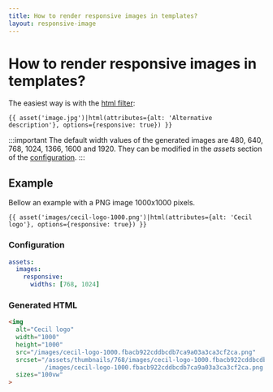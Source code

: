 ```yaml
---
title: How to render responsive images in templates?
layout: responsive-image
---
```

# How to render responsive images in templates?

The easiest way is with the [html filter](https://cecil.app/documentation/templates/#html):

```twig
{{ asset('image.jpg')|html(attributes={alt: 'Alternative description'}, options={responsive: true}) }}
```

:::important
The default width values of the generated images are 480, 640, 768, 1024, 1366, 1600 and 1920. They can be modified in the _assets_ section of the [configuration](https://cecil.app/documentation/configuration/#assets).
:::

## Example

Bellow an example with a PNG image 1000x1000 pixels.

```twig
{{ asset('images/cecil-logo-1000.png')|html(attributes={alt: 'Cecil logo'}, options={responsive: true}) }}
```

### Configuration

```yaml
assets:
  images:
    responsive:
      widths: [768, 1024]
```

### Generated HTML

```html
<img
  alt="Cecil logo"
  width="1000"
  height="1000"
  src="/images/cecil-logo-1000.fbacb922cddbcdb7ca9a03a3ca3cf2ca.png"
  srcset="/assets/thumbnails/768/images/cecil-logo-1000.fbacb922cddbcdb7ca9a03a3ca3cf2ca.png 768w,
          /images/cecil-logo-1000.fbacb922cddbcdb7ca9a03a3ca3cf2ca.png 1000w"
  sizes="100vw"
>
```

